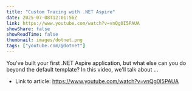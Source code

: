 ```yaml
---
title: "Custom Tracing with .NET Aspire"
date: 2025-07-08T12:01:56Z
link: https://www.youtube.com/watch?v=vnQg0I5PAUA
showShare: false
showReadTime: false
thumbnail: images/dotnet.png
tags: ["youtube.com/@dotnet"]
---
```

You've built your first .NET Aspire application, but what else can you do beyond the default template? In this video, we'll talk about ...

- Link to article: https://www.youtube.com/watch?v=vnQg0I5PAUA